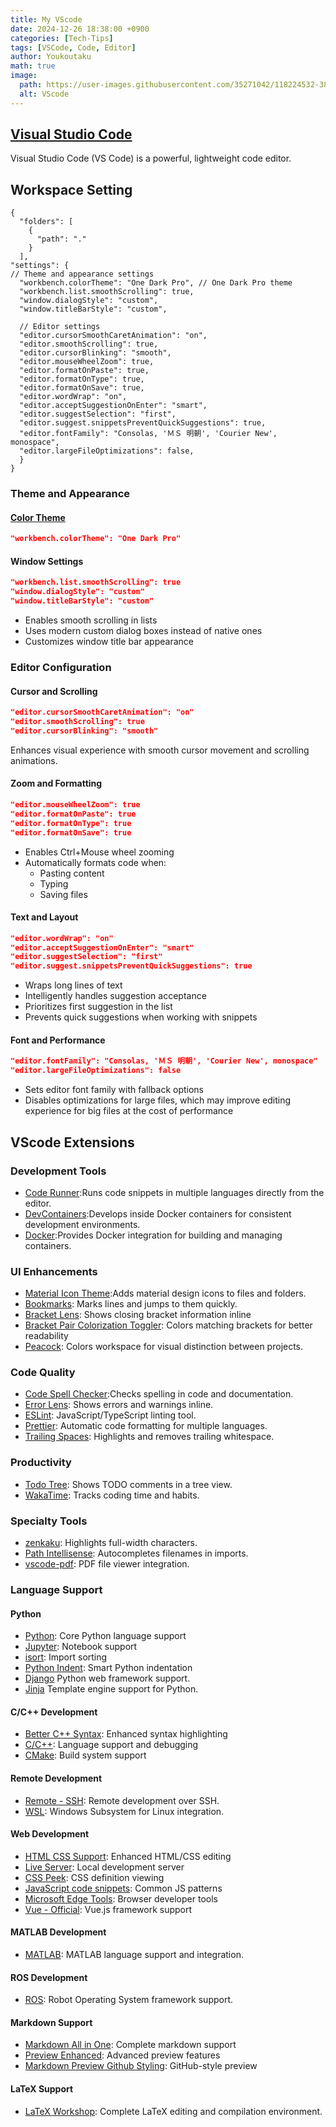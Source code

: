 ```yaml
---
title: My VScode
date: 2024-12-26 18:38:00 +0900
categories: [Tech-Tips]
tags: [VSCode, Code, Editor]
author: Youkoutaku
math: true
image:
  path: https://user-images.githubusercontent.com/35271042/118224532-3842c400-b438-11eb-923d-a5f66fa6785a.png
  alt: VScode
---
```


## [Visual Studio Code](https://code.visualstudio.com/)
Visual Studio Code (VS Code) is a powerful, lightweight code editor.

## Workspace Setting

```
{
  "folders": [
    {
      "path": "."
    }
  ],
"settings": {
// Theme and appearance settings
  "workbench.colorTheme": "One Dark Pro", // One Dark Pro theme
  "workbench.list.smoothScrolling": true,
  "window.dialogStyle": "custom",
  "window.titleBarStyle": "custom",

  // Editor settings
  "editor.cursorSmoothCaretAnimation": "on",
  "editor.smoothScrolling": true,
  "editor.cursorBlinking": "smooth",
  "editor.mouseWheelZoom": true,
  "editor.formatOnPaste": true,
  "editor.formatOnType": true,
  "editor.formatOnSave": true,
  "editor.wordWrap": "on",
  "editor.acceptSuggestionOnEnter": "smart",
  "editor.suggestSelection": "first",
  "editor.suggest.snippetsPreventQuickSuggestions": true,
  "editor.fontFamily": "Consolas, 'ＭＳ 明朝', 'Courier New', monospace",
  "editor.largeFileOptimizations": false,
  }
}
```

### Theme and Appearance

#### [Color Theme](https://vscodethemes.com/)

```json
"workbench.colorTheme": "One Dark Pro"
```

#### Window Settings
```json
"workbench.list.smoothScrolling": true
"window.dialogStyle": "custom"
"window.titleBarStyle": "custom"
```
- Enables smooth scrolling in lists
- Uses modern custom dialog boxes instead of native ones
- Customizes window title bar appearance

### Editor Configuration

#### Cursor and Scrolling
```json
"editor.cursorSmoothCaretAnimation": "on"
"editor.smoothScrolling": true
"editor.cursorBlinking": "smooth"
```
Enhances visual experience with smooth cursor movement and scrolling animations.

#### Zoom and Formatting
```json
"editor.mouseWheelZoom": true
"editor.formatOnPaste": true
"editor.formatOnType": true
"editor.formatOnSave": true
```
- Enables Ctrl+Mouse wheel zooming
- Automatically formats code when:
  - Pasting content
  - Typing
  - Saving files

#### Text and Layout
```json
"editor.wordWrap": "on"
"editor.acceptSuggestionOnEnter": "smart"
"editor.suggestSelection": "first"
"editor.suggest.snippetsPreventQuickSuggestions": true
```
- Wraps long lines of text
- Intelligently handles suggestion acceptance
- Prioritizes first suggestion in the list
- Prevents quick suggestions when working with snippets

#### Font and Performance
```json
"editor.fontFamily": "Consolas, 'ＭＳ 明朝', 'Courier New', monospace"
"editor.largeFileOptimizations": false
```
- Sets editor font family with fallback options
- Disables optimizations for large files, which may improve editing experience for big files at the cost of performance

## VScode Extensions

### Development Tools
- [Code Runner](https://marketplace.visualstudio.com/items?itemName=formulahendry.code-runner):Runs code snippets in multiple languages directly from the editor.
- [DevContainers](https://marketplace.visualstudio.com/items?itemName=ms-vscode-remote.remote-containers):Develops inside Docker containers for consistent development environments.
- [Docker](https://marketplace.visualstudio.com/items?itemName=ms-azuretools.vscode-docker):Provides Docker integration for building and managing containers.

### UI Enhancements
- [Material Icon Theme](https://marketplace.visualstudio.com/items?itemName=PKief.material-icon-theme):Adds material design icons to files and folders.
- [Bookmarks](https://marketplace.visualstudio.com/items?itemName=alefragnani.Bookmarks): Marks lines and jumps to them quickly.
- [Bracket Lens](https://marketplace.visualstudio.com/items?itemName=wraith13.bracket-lens): Shows closing bracket information inline
- [Bracket Pair Colorization Toggler](https://marketplace.visualstudio.com/items?itemName=dzhavat.bracket-pair-toggler): Colors matching brackets for better readability
- [Peacock](https://marketplace.visualstudio.com/items?itemName=johnpapa.vscode-peacock): Colors workspace for visual distinction between projects.

### Code Quality
- [Code Spell Checker](https://marketplace.visualstudio.com/items?itemName=streetsidesoftware.code-spell-checker):Checks spelling in code and documentation.
- [Error Lens](https://marketplace.visualstudio.com/items?itemName=usernamehw.errorlens): Shows errors and warnings inline.
- [ESLint](https://marketplace.visualstudio.com/items?itemName=dbaeumer.vscode-eslint): JavaScript/TypeScript linting tool.
- [Prettier](https://marketplace.visualstudio.com/items?itemName=esbenp.prettier-vscode): Automatic code formatting for multiple languages.
- [Trailing Spaces](https://marketplace.visualstudio.com/items?itemName=shardulm94.trailing-spaces): Highlights and removes trailing whitespace.

### Productivity
- [Todo Tree](https://marketplace.visualstudio.com/items?itemName=Gruntfuggly.todo-tree): Shows TODO comments in a tree view.
- [WakaTime](https://marketplace.visualstudio.com/items?itemName=WakaTime.vscode-wakatime): Tracks coding time and habits.

### Specialty Tools
- [zenkaku](https://marketplace.visualstudio.com/items?itemName=mosapride.zenkaku): Highlights full-width characters.
- [Path Intellisense](https://marketplace.visualstudio.com/items?itemName=christian-kohler.path-intellisense): Autocompletes filenames in imports.
- [vscode-pdf](https://marketplace.visualstudio.com/items?itemName=tomoki1207.pdf): PDF file viewer integration.

### Language Support
#### Python
- [Python](https://marketplace.visualstudio.com/items?itemName=ms-python.python): Core Python language support
- [Jupyter](https://marketplace.visualstudio.com/items?itemName=ms-toolsai.jupyter): Notebook support
- [isort](https://marketplace.visualstudio.com/items?itemName=ms-python.isort): Import sorting
- [Python Indent](https://marketplace.visualstudio.com/items?itemName=KevinRose.vsc-python-indent): Smart Python indentation
- [Django](https://marketplace.visualstudio.com/items?itemName=batisteo.vscode-django)
Python web framework support.
- [Jinja](https://marketplace.visualstudio.com/items?itemName=wholroyd.jinja)
Template engine support for Python.

#### C/C++ Development
- [Better C++ Syntax](https://marketplace.visualstudio.com/items?itemName=jeff-hykin.better-cpp-syntax): Enhanced syntax highlighting
- [C/C++](https://marketplace.visualstudio.com/items?itemName=ms-vscode.cpptools): Language support and debugging
- [CMake](https://marketplace.visualstudio.com/items?itemName=twxs.cmake): Build system support

#### Remote Development
- [Remote - SSH](https://marketplace.visualstudio.com/items?itemName=ms-vscode-remote.remote-ssh): Remote development over SSH.
- [WSL](https://marketplace.visualstudio.com/items?itemName=ms-vscode-remote.remote-wsl): Windows Subsystem for Linux integration.

#### Web Development
- [HTML CSS Support](https://marketplace.visualstudio.com/items?itemName=ecmel.vscode-html-css): Enhanced HTML/CSS editing
- [Live Server](https://marketplace.visualstudio.com/items?itemName=ritwickdey.LiveServer): Local development server
- [CSS Peek](https://marketplace.visualstudio.com/items?itemName=pranaygp.vscode-css-peek): CSS definition viewing
- [JavaScript code snippets](https://marketplace.visualstudio.com/items?itemName=xabikos.JavaScriptSnippets): Common JS patterns
- [Microsoft Edge Tools](https://marketplace.visualstudio.com/items?itemName=ms-edgedevtools.vscode-edge-devtools): Browser developer tools
- [Vue - Official](https://marketplace.visualstudio.com/items?itemName=Vue.volar): Vue.js framework support

#### MATLAB Development
- [MATLAB](https://marketplace.visualstudio.com/items?itemName=Gimly81.matlab): MATLAB language support and integration.

#### ROS Development
- [ROS](https://marketplace.visualstudio.com/items?itemName=ms-iot.vscode-ros): Robot Operating System framework support.

#### Markdown Support
- [Markdown All in One](https://marketplace.visualstudio.com/items?itemName=yzhang.markdown-all-in-one): Complete markdown support
- [Preview Enhanced](https://marketplace.visualstudio.com/items?itemName=shd101wyy.markdown-preview-enhanced): Advanced preview features
- [Markdown Preview Github Styling](https://marketplace.visualstudio.com/items?itemName=bierner.markdown-preview-github-styles): GitHub-style preview

#### LaTeX Support
- [LaTeX Workshop](https://marketplace.visualstudio.com/items?itemName=James-Yu.latex-workshop): Complete LaTeX editing and compilation environment.
